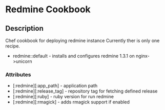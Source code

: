 Redmine Cookbook 
================

Description
-----------

Chef cookbook for deploying redmine instance
Currently ther is only one recipe.

* redmine::default - installs and configures redmine 1.3.1 on nginx->unicorn

### Attributes

* [:redmine][:app_path] - application path
* [:redmine][:release_tag] - repository tag for fetching defined release
* [:redmine][:ruby] - ruby version for run redmine
* [:redmine][:rmagick] - adds rmagick support if enabled
